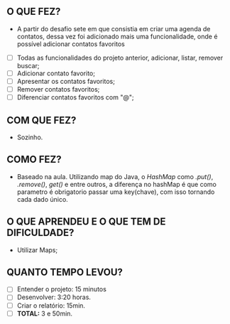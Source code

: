 ## O QUE FEZ?
- A partir do desafio sete em que consistia em criar uma agenda de contatos, dessa vez foi adicionado mais uma funcionalidade, onde é possível
adicionar contatos favoritos
- [ ] Todas as funcionalidades do projeto anterior, adicionar, listar, remover buscar;
- [ ] Adicionar contato favorito;
- [ ] Apresentar os contatos favoritos;
- [ ] Remover contatos favoritos;
- [ ] Diferenciar contatos favoritos com "@";

## COM QUE FEZ?
- Sozinho.

## COMO FEZ?
- Baseado na aula. Utilizando map do Java, o _HashMap_ como _.put()_, _.remove()_, _get()_ e entre outros, a diferença no hashMap é que como parametro é obrigatorio passar uma key(chave), com isso tornando cada dado único.


## O QUE APRENDEU E O QUE TEM DE DIFICULDADE?
- Utilizar Maps;

## QUANTO TEMPO LEVOU?
   - [ ] Entender o projeto: 15 minutos
   - [ ] Desenvolver:   3:20 horas.
   - [ ] Criar o relatório: 15min.
   - [ ] **TOTAL:** 3 e 50min.
